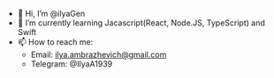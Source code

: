 - 👋 Hi, I’m @ilyaGen
- 🌱 I’m currently learning Jacascript(React, Node.JS, TypeScript) and Swift
- 📫 How to reach me:
  - Email: ilya.ambrazhevich@gmail.com
  - Telegram: @IlyaA1939

<!---
ilyaGen/ilyaGen is a ✨ special ✨ repository because its `README.md` (this file) appears on your GitHub profile.
You can click the Preview link to take a look at your changes.
--->
